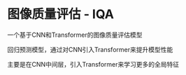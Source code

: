 # 图像质量评估 - IQA
一个基于CNN和Transformer的图像质量评估模型

回归预测模型，通过对CNN引入Transformer来提升模型性能

主要是在CNN中间层，引入Transformer来学习更多的全局特征
